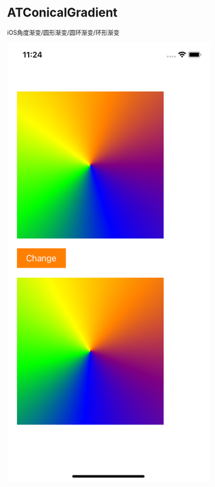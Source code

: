 # ATConicalGradient
iOS角度渐变/圆形渐变/圆环渐变/环形渐变

![image](Simulator%20Screen%20Shot%20-%20iPhone%2011%20-%202021-08-18%20at%2023.24.29.png)

